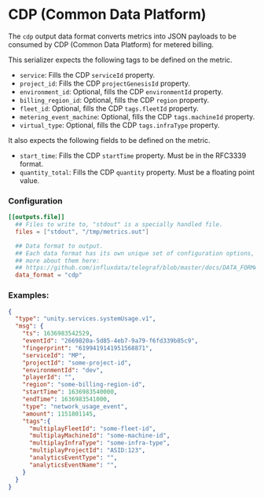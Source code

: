# CDP (Common Data Platform)

The `cdp` output data format converts metrics into JSON payloads to be consumed by CDP (Common Data Platform) for
metered billing.

This serializer expects the following tags to be defined on the metric.

* `service`: Fills the CDP `serviceId` property.
* `project_id`: Fills the CDP `projectGenesisId` property.
* `environment_id`: Optional, fills the CDP `environmentId` property.
* `billing_region_id`: Optional, fills the CDP `region` property.
* `fleet_id`: Optional, fills the CDP `tags.fleetId` property.
* `metering_event_machine`: Optional, fills the CDP `tags.machineId` property.
* `virtual_type`: Optional, fills the CDP `tags.infraType` property.

It also expects the following fields to be defined on the metric.

* `start_time`: Fills the CDP `startTime` property. Must be in the RFC3339 format.
* `quantity_total`: Fills the CDP `quantity` property. Must be a floating point value.

### Configuration

```toml
[[outputs.file]]
  ## Files to write to, "stdout" is a specially handled file.
  files = ["stdout", "/tmp/metrics.out"]

  ## Data format to output.
  ## Each data format has its own unique set of configuration options, read
  ## more about them here:
  ## https://github.com/influxdata/telegraf/blob/master/docs/DATA_FORMATS_OUTPUT.md
  data_format = "cdp"
```

### Examples:

```json
{
  "type": "unity.services.systemUsage.v1",
  "msg": {
    "ts": 1636983542529,
    "eventId": "2669820a-5d85-4eb7-9a79-f6fd339b85c9",
    "fingerprint": "6199419141951568871",
    "serviceId": "MP",
    "projectId": "some-project-id",
    "environmentId": "dev",
    "playerId": "",
    "region": "some-billing-region-id",
    "startTime": 1636983540000,
    "endTime": 1636983541000,
    "type": "network_usage_event",
    "amount": 1151801145,
    "tags":{
      "multiplayFleetId": "some-fleet-id",
      "multiplayMachineId": "some-machine-id",
      "multiplayInfraType": "some-infra-type",
      "multiplayProjectId": "ASID:123",
      "analyticsEventType": "",
      "analyticsEventName": "",
    }
  }
}
```
